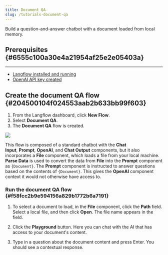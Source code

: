 ```yaml
---
title: Document QA
slug: /tutorials-document-qa
---
```




Build a question-and-answer chatbot with a document loaded from local memory.


## Prerequisites {#6555c100a30e4a21954af25e2e05403a}


---

- [Langflow installed and running](/get-started-installation)
- [OpenAI API key created](https://platform.openai.com/)


## Create the document QA flow {#204500104f024553aab2b633bb99f603}

1. From the Langflow dashboard, click **New Flow**.
2. Select **Document QA**.
3. The **Document QA** flow is created.

![](/img/starter-flow-document-qa.png)


This flow is composed of a standard chatbot with the **Chat Input**, **Prompt**, **OpenAI**, and **Chat Output** components, but it also incorporates a **File** component, which loads a file from your local machine. **Parse Data** is used to convert the data from **File** into the **Prompt** component as `{Document}`. The **Prompt** component is instructed to answer questions based on the contents of `{Document}`. This gives the **OpenAI** component context it would not otherwise have access to.


### Run the document QA flow {#f58fcc2b9e594156a829b1772b6a7191}


1. To select a document to load, in the **File** component, click the **Path** field. Select a local file, and then click **Open**. The file name appears in the field.

2. Click the **Playground** button. Here you can chat with the AI that has access to your document's content.


3. Type in a question about the document content and press Enter. You should see a contextual response.

